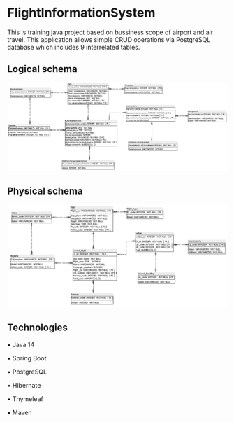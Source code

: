 # FlightInformationSystem
This is training java project based on bussiness scope of airport and air travel. This application allows simple CRUD operations via PostgreSQL database which includes 9 interrelated tables.

## Logical schema
![](databaseSchema/LogicalSchema.png)

## Physical schema
![](databaseSchema/PhysicalSchema.png)

## Technologies
• Java 14

• Spring Boot

• PostgreSQL

• Hibernate

• Thymeleaf

• Maven
